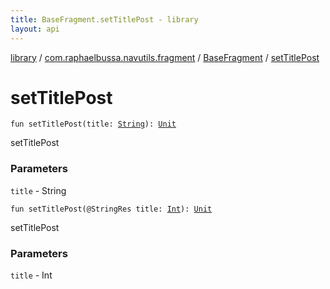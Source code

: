 ```yaml
---
title: BaseFragment.setTitlePost - library
layout: api
---
```


<div class='api-docs-breadcrumbs'><a href="../../index.html">library</a> / <a href="../index.html">com.raphaelbussa.navutils.fragment</a> / <a href="index.html">BaseFragment</a> / <a href="./set-title-post.html">setTitlePost</a></div>

# setTitlePost

<div class="overload-group" markdown="1">

<div class="signature"><code><span class="keyword">fun </span><span class="identifier">setTitlePost</span><span class="symbol">(</span><span class="parameterName" id="com.raphaelbussa.navutils.fragment.BaseFragment$setTitlePost(kotlin.String)/title">title</span><span class="symbol">:</span>&nbsp;<a href="https://kotlinlang.org/api/latest/jvm/stdlib/kotlin/-string/index.html"><span class="identifier">String</span></a><span class="symbol">)</span><span class="symbol">: </span><a href="https://kotlinlang.org/api/latest/jvm/stdlib/kotlin/-unit/index.html"><span class="identifier">Unit</span></a></code></div>

setTitlePost

### Parameters

<code>title</code> - String

</div>
<div class="overload-group" markdown="1">

<div class="signature"><code><span class="keyword">fun </span><span class="identifier">setTitlePost</span><span class="symbol">(</span><span class="identifier">@StringRes</span> <span class="parameterName" id="com.raphaelbussa.navutils.fragment.BaseFragment$setTitlePost(kotlin.Int)/title">title</span><span class="symbol">:</span>&nbsp;<a href="https://kotlinlang.org/api/latest/jvm/stdlib/kotlin/-int/index.html"><span class="identifier">Int</span></a><span class="symbol">)</span><span class="symbol">: </span><a href="https://kotlinlang.org/api/latest/jvm/stdlib/kotlin/-unit/index.html"><span class="identifier">Unit</span></a></code></div>

setTitlePost

### Parameters

<code>title</code> - Int

</div>

